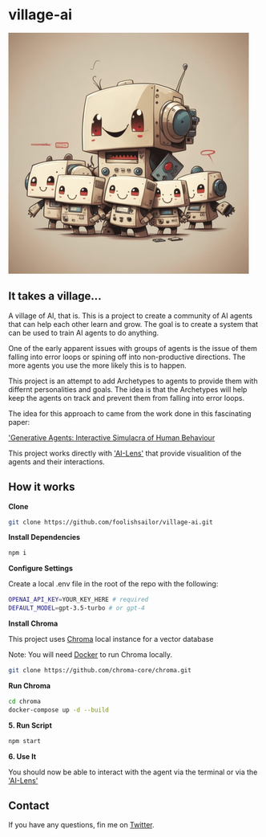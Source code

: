 # village-ai

!['village-ai'](./public/village-ai.png)

## It takes a village...

A village of AI, that is. This is a project to create a community of AI agents that can help each other learn and grow. The goal is to create a system that can be used to train AI agents to do anything.

One of the early apparent issues with groups of agents is the issue of them falling into error loops or spining off into non-productive directions. The more agents you use the more likely this is to happen.

This project is an attempt to add Archetypes to agents to provide them with differnt personalities and goals. The idea is that the Archetypes will help keep the agents on track and prevent them from falling into error loops.

The idea for this approach to came from the work done in this fascinating paper:

['Generative Agents: Interactive Simulacra of Human Behaviour](https://arxiv.org/pdf/2304.03442.pdf)

This project works directly with ['AI-Lens'](https://github.com/foolishsailor/ai-lens) that provide visualition of the agents and their interactions.

## How it works

**Clone**

```bash
git clone https://github.com/foolishsailor/village-ai.git
```

**Install Dependencies**

```bash
npm i
```

**Configure Settings**

Create a local .env file in the root of the repo with the following:

```bash
OPENAI_API_KEY=YOUR_KEY_HERE # required
DEFAULT_MODEL=gpt-3.5-turbo # or gpt-4
```

**Install Chroma**

This project uses [Chroma](https://www.trychroma.com/) local instance for a vector database

Note: You will need [Docker](https://www.docker.com/) to run Chroma locally.

```bash
git clone https://github.com/chroma-core/chroma.git
```

**Run Chroma**

```bash
cd chroma
docker-compose up -d --build
```

**5. Run Script**

```bash
npm start
```

**6. Use It**

You should now be able to interact with the agent via the terminal or via the ['AI-Lens'](https://github.com/foolishsailor/ai-lens)

## Contact

If you have any questions, fin me on [Twitter](https://twitter.com/foolishsailor).

